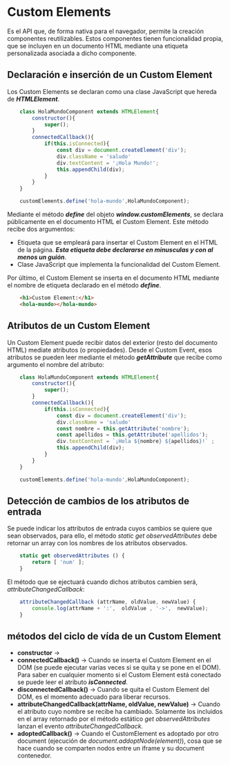 # Custom Elements
Es el API que, de forma nativa para el navegador, permite la creación componentes reutilizables. Estos componentes tienen funcionalidad propia, que se incluyen en un documento HTML mediante una etiqueta personalizada asociada a dicho componente.

## Declaración e inserción de un Custom Element
Los Custom Elements se declaran como una clase JavaScript que hereda de ***HTMLElement***. 

```javascript
    class HolaMundoComponent extends HTMLElement{
        constructor(){
            super();
        }
        connectedCallback(){
            if(this.isConnected){
                const div = document.createElement('div');
                div.className = 'saludo'
                div.textContent = '¡Hola Mundo!';
                this.appendChild(div);
            }
        }
    }

    customElements.define('hola-mundo',HolaMundoComponent);
```
Mediante el método ***define*** del objeto ***window.customElements***, se declara públicamente en el documento HTML el Custom Element. Este método recibe dos argumentos:

- Etiqueta que se empleará para insertar el Custom Element en el HTML de la página. ***Esta etiqueta debe declararse en minusculas y con al menos un guión***.
- Clase JavaScript que implementa la funcionalidad del Custom Element.

Por último, el Custom Element se inserta en el documento HTML mediante el nombre de etiqueta declarado en el método ***define***.

```html
    <h1>Custom Element:</h1>
    <hola-mundo></hola-mundo>
```

## Atributos de un Custom Element

Un Custom Element puede recibir datos del exterior (resto del documento HTML) mediate atributos (o propiedades). Desde el Custom Event, esos atributos se pueden leer mediante el método ***getAttribute*** que recibe como argumento el nombre del atributo:

```javascript
    class HolaMundoComponent extends HTMLElement{
        constructor(){
            super();
        }
        connectedCallback(){
            if(this.isConnected){
                const div = document.createElement('div');
                div.className = 'saludo'
                const nombre = this.getAttribute('nombre');
                const apellidos = this.getAttribute('apellidos');
                div.textContent = `¡Hola ${nombre} ${apellidos}!` ;
                this.appendChild(div);
            }
        }
    }

    customElements.define('hola-mundo',HolaMundoComponent);
```

## Detección de cambios de los atributos de entrada

Se puede indicar los attributos de entrada cuyos cambios se quiere que sean observados, para ello, el método *static get observedAttributes* debe retornar un array con los nombres de los atributos observados.

```javascript
    static get observedAttributes () {
        return [ 'num' ];
    }
```

El método que se ejectuará cuando dichos atributos cambien será, *attributeChangedCallback*: 
```javascript
    attributeChangedCallback (attrName, oldValue, newValue) {
        console.log(attrName + ':',  oldValue , '->',  newValue);
    }
```


## métodos del ciclo de vída de un Custom Element

- **constructor** -> 
- **connectedCallback()** -> Cuando se inserta el Custom Element en el DOM (se puede ejecutar varias veces si se quita y se pone en el DOM). Para saber en cualquier momento si el Custom Element está conectado se puede leer el atributo ***isConnected***.
- **disconnectedCallback()** -> Cuando se quita el Custom Element del DOM, es el momento adecuado para liberar recursos.
- **attributeChangedCallback(attrName, oldValue, newValue)** -> Cuando el atributo cuyo nombre se recibe ha cambiado. Solamente los incluidos en el array retornado por el método estático *get observedAttributes* lanzan el evento *attributeChangedCallback*.
- **adoptedCallback()** -> Cuando el CustomElement es adoptado por otro document (ejecución de *document.addoptNode(element)*), cosa que se hace cuando se comparten nodos entre un iframe y su document contenedor.

